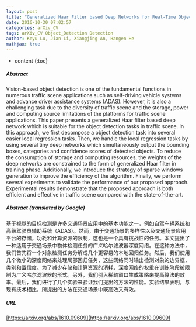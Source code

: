 ```yaml
---
layout: post
title: "Generalized Haar Filter based Deep Networks for Real-Time Object Detection in Traffic Scene"
date: 2016-10-30 07:02:57
categories: arXiv_CV
tags: arXiv_CV Object_Detection Detection
author: Keyu Lu, Jian Li, Xiangjing An, Hangen He
mathjax: true
---
```


* content
{:toc}

##### Abstract
Vision-based object detection is one of the fundamental functions in numerous traffic scene applications such as self-driving vehicle systems and advance driver assistance systems (ADAS). However, it is also a challenging task due to the diversity of traffic scene and the storage, power and computing source limitations of the platforms for traffic scene applications. This paper presents a generalized Haar filter based deep network which is suitable for the object detection tasks in traffic scene. In this approach, we first decompose a object detection task into several easier local regression tasks. Then, we handle the local regression tasks by using several tiny deep networks which simultaneously output the bounding boxes, categories and confidence scores of detected objects. To reduce the consumption of storage and computing resources, the weights of the deep networks are constrained to the form of generalized Haar filter in training phase. Additionally, we introduce the strategy of sparse windows generation to improve the efficiency of the algorithm. Finally, we perform several experiments to validate the performance of our proposed approach. Experimental results demonstrate that the proposed approach is both efficient and effective in traffic scene compared with the state-of-the-art.

##### Abstract (translated by Google)
基于视觉的目标检测是许多交通场景应用中的基本功能之一，例如自驾车辆系统和高级驾驶员辅助系统（ADAS）。然而，由于交通场景的多样性以及交通场景应用平台的存储，功耗和计算资源的限制，这也是一个具有挑战性的任务。本文提出了一种适用于交通场景中物体检测任务的广义哈尔滤波器深度网络。在这种方法中，我们首先将一个对象检测任务分解成几个更容易的本地回归任务。然后，我们使用几个微小的深度网络来处理局部回归任务，这些网络同时输出检测对象的边界框，类别和置信度。为了减少存储和计算资源的消耗，深度网络的权重在训练阶段被限制为广义哈尔滤波器的形式。另外，我们引入稀疏窗口生成策略来提高算法的效率。最后，我们进行了几个实验来验证我们提出的方法的性能。实验结果表明，与现有技术相比，所提出的方法在交通场景中既高效又有效。

##### URL
[https://arxiv.org/abs/1610.09609](https://arxiv.org/abs/1610.09609)

